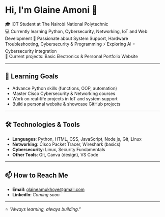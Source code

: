 # Hi, I'm Glaine Amoni 👋  

🎓 ICT Student at The Nairobi National Polytechnic  
💻 Currently learning Python, Cybersecurity, Networking, IoT  and Web Development
🔐 Passionate about System Support, Hardware Troubleshooting, Cybersecurity & Programming
⚡ Exploring AI + Cybersecurity integration  
📂 Current projects: Basic Electronics & Personal Portfolio Website  

---

## 🔭 Learning Goals
- Advance Python skills (functions, OOP, automation)  
- Master Cisco Cybersecurity & Networking courses  
- Work on real-life projects in IoT and system support  
- Build a personal website & showcase GitHub projects  

---

## 🛠️ Technologies & Tools
- **Languages**: Python, HTML, CSS, JavaScript, Node js, Git, Linux
- **Networking**: Cisco Packet Tracer, Wireshark (basics)  
- **Cybersecurity**: Linux, Security Fundamentals  
- **Other Tools**: Git, Canva (design), VS Code  

---

## 📫 How to Reach Me  
- **Email**: glaineamukhoye@gmail.com  
- **LinkedIn**: *Coming soon*  

---

⭐ *“Always learning, always building.”*  

